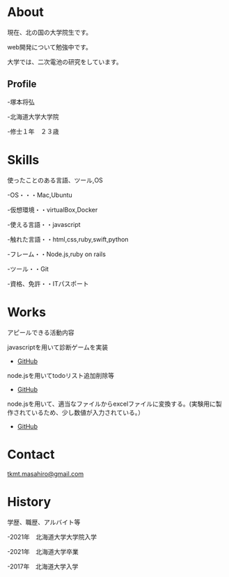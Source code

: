 # About
現在、北の国の大学院生です。

web開発について勉強中です。

大学では、二次電池の研究をしています。

## Profile
-塚本将弘

-北海道大学大学院

-修士１年　２３歳

# Skills
使ったことのある言語、ツール,OS

-OS・・・Mac,Ubuntu

-仮想環境・・virtualBox,Docker

-使える言語・・javascript

-触れた言語・・html,css,ruby,swift,python

-フレーム・・Node.js,ruby on rails

-ツール・・Git

-資格、免許・・ITパスポート

# Works
アピールできる活動内容

javascriptを用いて診断ゲームを実装
- [GitHub](https://github.com/TsukamotoMasahiro/assessment)

node.jsを用いてtodoリスト追加削除等
- [GitHub](https://github.com/TsukamotoMasahiro/todo.nodejs)

node.jsを用いて、適当なファイルからexcelファイルに変換する。(実験用に製作されているため、少し数値が入力されている。）
- [GitHub](https://github.com/TsukamotoMasahiro/file_trancerate)

# Contact
tkmt.masahiro@gmail.com

# History
学歴、職歴、アルバイト等

-2021年　北海道大学大学院入学

-2021年　北海道大学卒業

-2017年　北海道大学入学
